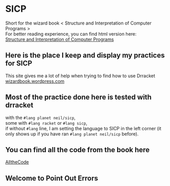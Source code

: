 # SICP  
Short for the wizard book < Structure and Interpretation of Computer Programs >  
For better reading experience, you can find html version here:  
[Structure and Interpretation of Computer Programs](http://sarabander.github.io/sicp/html/index.xhtml#SEC_Contents)

## Here is the place I keep and display my practices for SICP  
This site gives me a lot of help when trying to find how to use Drracket
[wizardbook.wordpress.com](https://wizardbook.wordpress.com/2010/12/25/exercise-4-3/)

## Most of the practice done here is tested with drracket  
with the `#lang planet neil/sicp`,  
some with `#lang racket` or `#lang sicp`,  
if without `#lang` line, 
I am setting the language to SICP in the left corner
(it only shows up if you have ran `#lang planet neil/sicp` before).  

## You can find all the code from the book here
[AlltheCode](https://mitpress.mit.edu/sicp/code/index.html)

## Welcome to Point Out Errors
